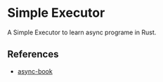 # Simple Executor
A Simple Executor to learn async programe in Rust.

## References
- [async-book](https://rust-lang.github.io/async-book/)